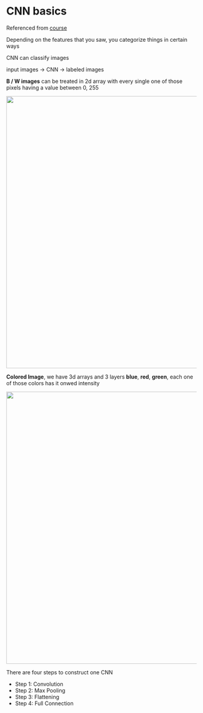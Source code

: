 # CNN basics

Referenced from [course](https://www.udemy.com/deeplearning)

Depending on the features that you saw, you categorize things in certain ways

CNN can classify images

input images -> CNN -> labeled images

**B / W images** can be treated in 2d array with every single one of those pixels having a value between 0, 255

<img src="https://user-images.githubusercontent.com/15076665/63224843-fbb34b80-c204-11e9-8924-6a92fe209e94.png" width="720">

**Colored Image**, we have 3d arrays and 3 layers **blue**, **red**, **green**, each one of those colors has it onwed intensity

<img src="https://user-images.githubusercontent.com/15076665/63224846-066de080-c205-11e9-8cdd-7721d3d4b1ef.png" width="720">

There are four steps to construct one CNN
- Step 1: Convolution
- Step 2: Max Pooling
- Step 3: Flattening
- Step 4: Full Connection
